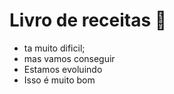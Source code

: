 # Livro de receitas :cherries:

- ta muito dificil;
- mas vamos conseguir
- Estamos evoluindo
- Isso é muito bom
